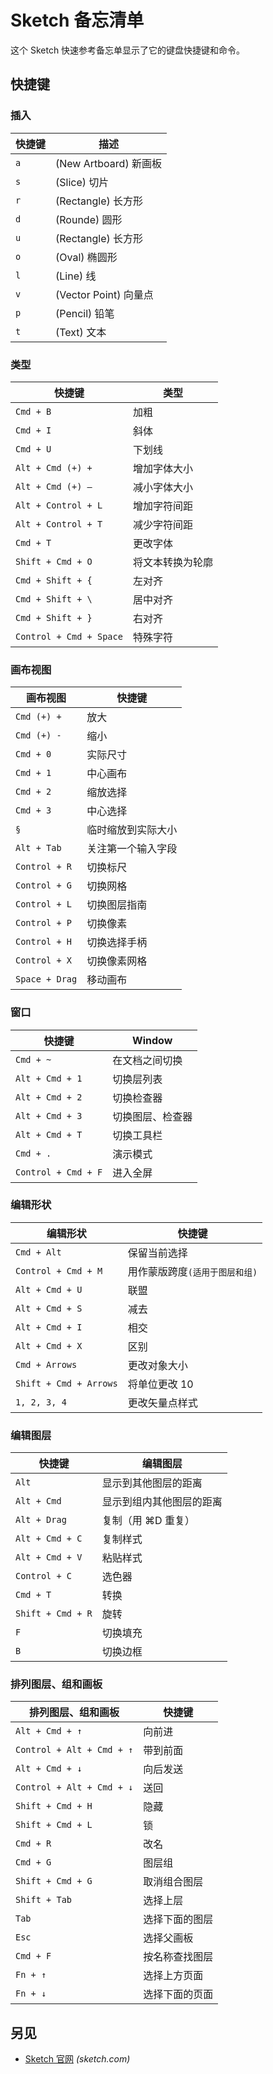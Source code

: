 Sketch 备忘清单
====

这个 Sketch 快速参考备忘单显示了它的键盘快捷键和命令。

快捷键
---

### 插入

| 快捷键 | 描述 |
| ----- | ---- |
| `a` | (New Artboard) 新画板 |
| `s` | (Slice) 切片 |
| `r` | (Rectangle) 长方形 |
| `d` | (Rounde) 圆形 |
| `u` | (Rectangle) 长方形 |
| `o` | (Oval) 椭圆形 |
| `l` | (Line) 线 |
| `v` | (Vector Point) 向量点 |
| `p` | (Pencil) 铅笔 |
| `t` | (Text) 文本 |
<!--rehype:className=shortcuts-->


### 类型
<!--rehype:wrap-class=row-span-2-->

| 快捷键 | 类型 |
| ----- | ---- |
| `Cmd + B` | 加粗 |
| `Cmd + I` | 斜体 |
| `Cmd + U` | 下划线 |
| `Alt + Cmd (+) +` | 增加字体大小 |
| `Alt + Cmd (+) –` | 减小字体大小 |
| `Alt + Control + L` | 增加字符间距 |
| `Alt + Control + T` | 减少字符间距 |
| `Cmd + T` | 更改字体 |
| `Shift + Cmd + O` | 将文本转换为轮廓 |
| `Cmd + Shift + {` | 左对齐 |
| `Cmd + Shift + \` | 居中对齐 |
| `Cmd + Shift + }` | 右对齐 |
| `Control + Cmd + Space`  | 特殊字符 |
<!--rehype:className=shortcuts-->

### 画布视图

<!--rehype:wrap-class=row-span-2-->

| 画布视图 | 快捷键 |
| ----- | ---- |
| `Cmd (+) +` | 放大 |
| `Cmd (+) -` | 缩小 |
| `Cmd + 0` | 实际尺寸 |
| `Cmd + 1` | 中心画布 |
| `Cmd + 2` | 缩放选择 |
| `Cmd + 3` | 中心选择 |
| `§` | 临时缩放到实际大小 |
| `Alt + Tab` | 关注第一个输入字段 |
| `Control + R` | 切换标尺 |
| `Control + G` | 切换网格 |
| `Control + L` | 切换图层指南 |
| `Control + P` | 切换像素 |
| `Control + H` | 切换选择手柄 |
| `Control + X` | 切换像素网格 |
| `Space + Drag` | 移动画布 |
<!--rehype:className=shortcuts-->

### 窗口

| 快捷键 | Window |
| ----- | ---- |
| `Cmd + ~` | 在文档之间切换 |
| `Alt + Cmd + 1` | 切换层列表 |
| `Alt + Cmd + 2` | 切换检查器 |
| `Alt + Cmd + 3` | 切换图层、检查器 |
| `Alt + Cmd + T` | 切换工具栏 |
| `Cmd + .` | 演示模式 |
| `Control + Cmd + F` | 进入全屏 |
<!--rehype:className=shortcuts-->

### 编辑形状

| 编辑形状 | 快捷键 |
| ----- | ---- |
| `Cmd + Alt` | 保留当前选择 |
| `Control + Cmd + M` | 用作蒙版跨度`(适用于图层和组)` |
| `Alt + Cmd + U` | 联盟 |
| `Alt + Cmd + S` | 减去 |
| `Alt + Cmd + I` | 相交 |
| `Alt + Cmd + X` | 区别 |
| `Cmd + Arrows` | 更改对象大小 |
| `Shift + Cmd + Arrows` | 将单位更改 10 |
| `1, 2, 3, 4` | 更改矢量点样式 |
<!--rehype:className=shortcuts-->

### 编辑图层

| 快捷键 | 编辑图层 |
| ----- | ---- |
| `Alt` | 显示到其他图层的距离 |
| `Alt + Cmd` | 显示到组内其他图层的距离 |
| `Alt + Drag` | 复制（用 ⌘D 重复） |
| `Alt + Cmd + C` | 复制样式 |
| `Alt + Cmd + V` | 粘贴样式 |
| `Control + C` | 选色器 |
| `Cmd + T` | 转换 |
| `Shift + Cmd + R` | 旋转 |
| `F` | 切换填充 |
| `B` | 切换边框 |
<!--rehype:className=shortcuts-->

### 排列图层、组和画板

| 排列图层、组和画板 | 快捷键 |
| ----- | ---- |
| `Alt + Cmd + ↑` | 向前进 |
| `Control + Alt + Cmd + ↑` | 带到前面 |
| `Alt + Cmd + ↓` | 向后发送 |
| `Control + Alt + Cmd + ↓` | 送回 |
| `Shift + Cmd + H` | 隐藏 |
| `Shift + Cmd + L` | 锁 |
| `Cmd + R` | 改名 |
| `Cmd + G` | 图层组 |
| `Shift + Cmd + G` | 取消组合图层 |
| `Shift + Tab` | 选择上层 |
| `Tab` | 选择下面的图层 |
| `Esc` | 选择父画板 |
| `Cmd + F` | 按名称查找图层 |
| `Fn + ↑` | 选择上方页面 |
| `Fn + ↓` | 选择下面的页面 |
<!--rehype:className=shortcuts-->


另见
----

- [Sketch 官网](https://www.sketch.com/) _(sketch.com)_